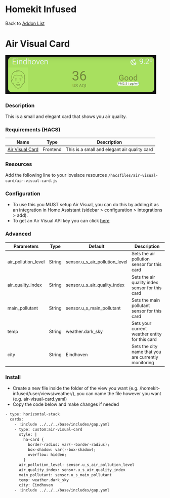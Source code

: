 # Homekit Infused

Back to [Addon List](../addon_list.md)

# Air Visual Card
![Homekit Infused](../images/air-visual-card.png)

### Description
This is a small and elegant card that shows you air quality.

### Requirements (HACS)
| Name | Type  | Description |
|----------------------------------|-------------|---------------------------------------------------------------------------------------------------------------------------------------------------------------------------------------------------------|
| [Air Visual Card](https://github.com/dnguyen800/air-visual-card) | Frontend | This is a small and elegant air quality card |

### Resources
Add the following line to your lovelace resources 
```/hacsfiles/air-visual-card/air-visual-card.js```

### Configuration
- To use this you MUST setup Air Visual, you can do this by adding it as an integration in Home Assistant (sidebar > configuration > integrations > add).
- To get an Air Visual API key you can click [here](https://www.iqair.com/air-pollution-data-api)

### Advanced
| Parameters | Type | Default | Description |
|----------------------------------|-------------|----------------------------------|----------------------------------------------------------------------------------------------------------------------------------------------------------------------|
| air_pollution_level | String | sensor.u_s_air_pollution_level | Sets the air pollution sensor for this card |
| air_quality_index | String | sensor.u_s_air_quality_index | Sets the air quality index sensor for this card |
| main_pollutant | String | sensor.u_s_main_pollutant | Sets the main pollutant sensor for this card |
| temp | String | weather.dark_sky | Sets your current weather entity for this card |
| city | String | Eindhoven | Sets the city name that you are currently monitoring |

### Install
- Create a new file inside the folder of the view you want (e.g. /homekit-infused/user/views/weather/), you can name the file however you want (e.g. air-visual-card.yaml)
- Copy the code below and make changes if needed

```
- type: horizontal-stack
  cards:
    - !include ../../../base/includes/gap.yaml
    - type: custom:air-visual-card
      style: |
        ha-card {
          border-radius: var(--border-radius);
          box-shadow: var(--box-shadow);
          overflow: hidden;
        }
      air_pollution_level: sensor.u_s_air_pollution_level
      air_quality_index: sensor.u_s_air_quality_index
      main_pollutant: sensor.u_s_main_pollutant
      temp: weather.dark_sky
      city: Eindhoven
    - !include ../../../base/includes/gap.yaml
```

